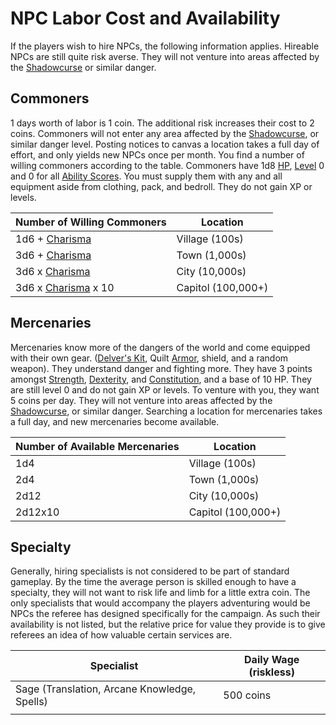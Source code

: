 # NPC Labor Cost and Availability
If the players wish to hire NPCs, the following information applies. Hireable NPCs are still quite risk averse. They will not venture into areas affected by the [Shadowcurse](../../Hazards/Shadowcurse.md) or similar danger.
## Commoners
1 days worth of labor is 1 coin. The additional risk increases their cost to 2 coins. Commoners will not enter any area affected by the [Shadowcurse](../../Hazards/Shadowcurse.md), or similar danger level. Posting notices to canvas a location takes a full day of effort, and only yields new NPCs once per month. You find a number of willing commoners according to the table. Commoners have 1d8 [HP](../../Player%20Characters/Derived%20Statistics/Health%20Points.md), [Level](../../Player%20Characters/Derived%20Statistics/Level.md) 0 and 0 for all [Ability Scores](../../Player%20Characters/Chosen%20Statistics/Ability%20Scores.md). You must supply them with any and all equipment aside from clothing, pack, and bedroll. They do not gain XP or levels.

| Number of Willing Commoners                                                      | Location           |
| -------------------------------------------------------------------------------- | ------------------ |
| 1d6 + [Charisma](../../Player%20Characters/Chosen%20Statistics/Charisma.md)      | Village (100s)     |
| 3d6 + [Charisma](../../Player%20Characters/Chosen%20Statistics/Charisma.md)      | Town (1,000s)      |
| 3d6 x [Charisma](../../Player%20Characters/Chosen%20Statistics/Charisma.md)      | City (10,000s)     |
| 3d6 x [Charisma](../../Player%20Characters/Chosen%20Statistics/Charisma.md) x 10 | Capitol (100,000+) |
## Mercenaries
Mercenaries know more of the dangers of the world and come equipped with their own gear. ([Delver's Kit](../../Items/Basic%20Equipment/Delver's%20Kit.md), Quilt [Armor](../../Items/Basic%20Equipment/Armor.md), shield, and a random weapon). They understand danger and fighting more. They have 3 points amongst [Strength](../../Player%20Characters/Chosen%20Statistics/Strength.md), [Dexterity](../../Player%20Characters/Chosen%20Statistics/Dexterity.md), and [Constitution](../../Player%20Characters/Chosen%20Statistics/Constitution.md), and a base of 10 HP. They are still level 0 and do not gain XP or levels. To venture with you, they want 5 coins per day. They will not venture into areas affected by the [Shadowcurse](../../Hazards/Shadowcurse.md), or similar danger. Searching a location for mercenaries takes a full day, and new mercenaries become available.

| Number of Available Mercenaries | Location           |
| ------------------------------- | ------------------ |
| 1d4                             | Village (100s)     |
| 2d4                             | Town (1,000s)      |
| 2d12                            | City (10,000s)     |
| 2d12x10                         | Capitol (100,000+) |
## Specialty
Generally, hiring specialists is not considered to be part of standard gameplay. By the time the average person is skilled enough to have a specialty, they will not want to risk life and limb for a little extra coin. The only specialists that would accompany the players adventuring would be NPCs the referee has designed specifically for the campaign. As such their availability is not listed, but the relative price for value they provide is to give referees an idea of how valuable certain services are.


| Specialist                                   | Daily Wage (riskless) |
| -------------------------------------------- | --------------------- |
| Sage (Translation, Arcane Knowledge, Spells) | 500 coins             |
|                                              |                       |

